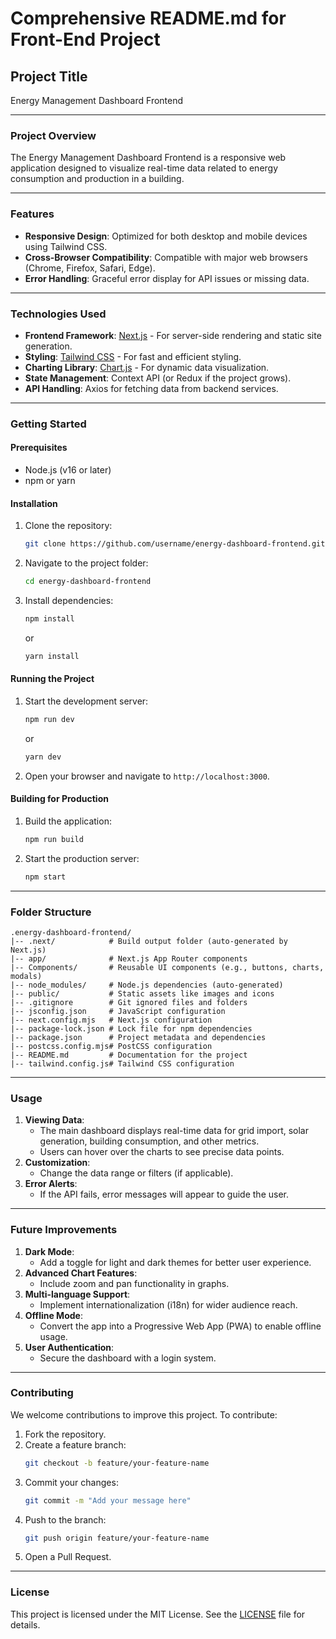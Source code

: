 # Comprehensive README.md for Front-End Project

## **Project Title**
Energy Management Dashboard Frontend

---

### **Project Overview**
The Energy Management Dashboard Frontend is a responsive web application designed to visualize real-time data related to energy consumption and production in a building. 

---

### **Features**
- **Responsive Design**: Optimized for both desktop and mobile devices using Tailwind CSS.
- **Cross-Browser Compatibility**: Compatible with major web browsers (Chrome, Firefox, Safari, Edge).
- **Error Handling**: Graceful error display for API issues or missing data.

---

### **Technologies Used**
- **Frontend Framework**: [Next.js](https://nextjs.org/) - For server-side rendering and static site generation.
- **Styling**: [Tailwind CSS](https://tailwindcss.com/) - For fast and efficient styling.
- **Charting Library**: [Chart.js](https://www.chartjs.org/) - For dynamic data visualization.
- **State Management**: Context API (or Redux if the project grows).
- **API Handling**: Axios for fetching data from backend services.

---

### **Getting Started**

#### **Prerequisites**
- Node.js (v16 or later)
- npm or yarn

#### **Installation**
1. Clone the repository:
   ```bash
   git clone https://github.com/username/energy-dashboard-frontend.git
   ```
2. Navigate to the project folder:
   ```bash
   cd energy-dashboard-frontend
   ```
3. Install dependencies:
   ```bash
   npm install
   ```
   or
   ```bash
   yarn install
   ```

#### **Running the Project**
1. Start the development server:
   ```bash
   npm run dev
   ```
   or
   ```bash
   yarn dev
   ```
2. Open your browser and navigate to `http://localhost:3000`.

#### **Building for Production**
1. Build the application:
   ```bash
   npm run build
   ```
2. Start the production server:
   ```bash
   npm start
   ```

---

### **Folder Structure**
```
.energy-dashboard-frontend/
|-- .next/            # Build output folder (auto-generated by Next.js)
|-- app/              # Next.js App Router components
|-- Components/       # Reusable UI components (e.g., buttons, charts, modals)
|-- node_modules/     # Node.js dependencies (auto-generated)
|-- public/           # Static assets like images and icons
|-- .gitignore        # Git ignored files and folders
|-- jsconfig.json     # JavaScript configuration
|-- next.config.mjs   # Next.js configuration
|-- package-lock.json # Lock file for npm dependencies
|-- package.json      # Project metadata and dependencies
|-- postcss.config.mjs# PostCSS configuration
|-- README.md         # Documentation for the project
|-- tailwind.config.js# Tailwind CSS configuration
```

---

### **Usage**
1. **Viewing Data**:
   - The main dashboard displays real-time data for grid import, solar generation, building consumption, and other metrics.
   - Users can hover over the charts to see precise data points.
2. **Customization**:
   - Change the data range or filters (if applicable).
3. **Error Alerts**:
   - If the API fails, error messages will appear to guide the user.

---

### **Future Improvements**
1. **Dark Mode**:
   - Add a toggle for light and dark themes for better user experience.
2. **Advanced Chart Features**:
   - Include zoom and pan functionality in graphs.
3. **Multi-language Support**:
   - Implement internationalization (i18n) for wider audience reach.
4. **Offline Mode**:
   - Convert the app into a Progressive Web App (PWA) to enable offline usage.
5. **User Authentication**:
   - Secure the dashboard with a login system.

---

### **Contributing**
We welcome contributions to improve this project. To contribute:
1. Fork the repository.
2. Create a feature branch:
   ```bash
   git checkout -b feature/your-feature-name
   ```
3. Commit your changes:
   ```bash
   git commit -m "Add your message here"
   ```
4. Push to the branch:
   ```bash
   git push origin feature/your-feature-name
   ```
5. Open a Pull Request.

---

### **License**
This project is licensed under the MIT License. See the [LICENSE](LICENSE) file for details.

